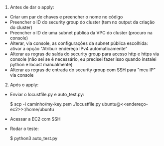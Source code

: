 1) Antes de dar o apply:
- Criar um par de chaves e preencher o nome no código
- Preencher o ID do security group do cluster (tem no output da criação do cluster)
- Preencher o ID de uma subnet pública da VPC do cluster (procuro na console)
- Alterar, via console, as configurações da subnet pública escolhida: ativar a opção "Atribuir endereço IPv4 automaticamente"
- Alterar as regras de saída do security group para acesso http e https via console (não sei se é necessário, eu precisei fazer isso quando instalei python e locust manualmente)
- Alterar as regras de entrada do security group com SSH para "meu IP" via console

2) Após o apply:
- Enviar o locustfile.py e auto_test.py:

  $ scp -i caminho/my-key.pem ./locustfile.py ubuntu@<<endereço-ec2>>:/home/ubuntu

- Acessar a EC2 com SSH
- Rodar o teste:

  $ python3 auto_test.py
